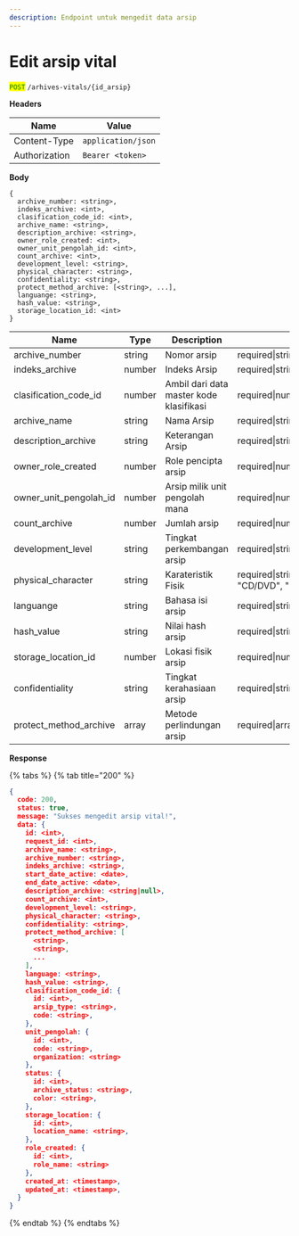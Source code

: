 ```yaml
---
description: Endpoint untuk mengedit data arsip
---
```


# Edit arsip vital

<mark style="color:green;">`POST`</mark> `/arhives-vitals/{id_arsip}`

**Headers**

| Name          | Value              |
| ------------- | ------------------ |
| Content-Type  | `application/json` |
| Authorization | `Bearer <token>`   |

**Body**

```
{
  archive_number: <string>,
  indeks_archive: <int>,
  clasification_code_id: <int>,
  archive_name: <string>,
  description_archive: <string>,
  owner_role_created: <int>,
  owner_unit_pengolah_id: <int>,
  count_archive: <int>,
  development_level: <string>,
  physical_character: <string>,
  confidentiality: <string>,
  protect_method_archive: [<string>, ...],
  languange: <string>,
  hash_value: <string>,
  storage_location_id: <int>
}
```

| Name                      | Type   | Description                             | Validation                                                                  |
| ------------------------- | ------ | --------------------------------------- | --------------------------------------------------------------------------- |
| archive\_number           | string | Nomor arsip                             | required\|string\|max:255                                                   |
| indeks\_archive           | number | Indeks Arsip                            | required\|string\|max:255                                                   |
| clasification\_code\_id   | number | Ambil dari data master kode klasifikasi | required\|number\|exists:classification\_codes,id                           |
| archive\_name             | string | Nama Arsip                              | required\|string\|max:255                                                   |
| description\_archive      | string | Keterangan Arsip                        | required\|string\|max:300                                                   |
| owner\_role\_created      | number | Role pencipta arsip                     | required\|number\|exists:roles,id                                           |
| owner\_unit\_pengolah\_id | number | Arsip milik unit pengolah mana          | required\|number\|exists:organization\_units,id                             |
| count\_archive            | number | Jumlah arsip                            | required\|number                                                            |
| development\_level        | string | Tingkat perkembangan arsip              | required\|string\|enum:"Asli", "Copy"                                       |
| physical\_character       | string | Karateristik Fisik                      | required\|string\|enum:"Kertas", "Film", "Foto", "CD/DVD", "USB", "Lainnya" |
| languange                 | string | Bahasa isi arsip                        | required\|string\|max:255                                                   |
| hash\_value               | string | Nilai hash arsip                        | required\|string                                                            |
| storage\_location\_id     | number | Lokasi fisik arsip                      | required\|number\|exists:archive\_storage\_locations,id                     |
| confidentiality           | string | Tingkat kerahasiaan arsip               | required\|string                                                            |
| protect\_method\_archive  | array  | Metode perlindungan arsip               | required\|array                                                             |

**Response**

{% tabs %}
{% tab title="200" %}
```json
{
  code: 200,
  status: true,
  message: "Sukses mengedit arsip vital!",
  data: {
    id: <int>,
    request_id: <int>,
    archive_name: <string>,
    archive_number: <string>,
    indeks_archive: <string>,
    start_date_active: <date>,
    end_date_active: <date>,
    description_archive: <string|null>,
    count_archive: <int>,
    development_level: <string>,
    physical_character: <string>,
    confidentiality: <string>,
    protect_method_archive: [
      <string>,
      <string>,
      ...
    ],
    language: <string>,
    hash_value: <string>,
    clasification_code_id: {
      id: <int>,
      arsip_type: <string>,
      code: <string>,
    },
    unit_pengolah: {
      id: <int>,
      code: <string>,
      organization: <string>
    },
    status: {
      id: <int>,
      archive_status: <string>,
      color: <string>,
    },
    storage_location: {
      id: <int>,
      location_name: <string>,
    },
    role_created: {
      id: <int>,
      role_name: <string>
    },
    created_at: <timestamp>,
    updated_at: <timestamp>,
  }
}
```
{% endtab %}
{% endtabs %}

